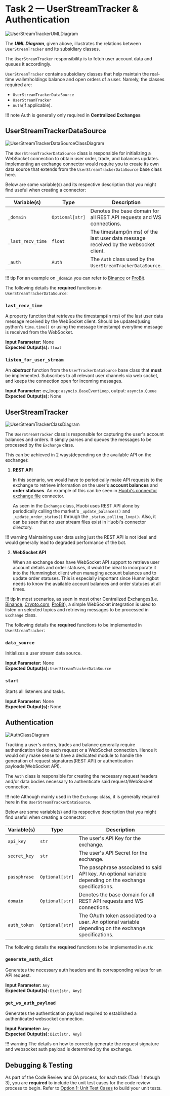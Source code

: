 # Task 2 — UserStreamTracker & Authentication

![UserStreamTrackerUMLDiagram](/assets/img/user-stream-tracker-architecture.svg)

The **_UML Diagram_**, given above, illustrates the relations between `UserStreamTracker` and its subsidiary classes.

The `UserStreamTracker` responsibility is to fetch user account data and queues it accordingly.

`UserStreamTracker` contains subsidiary classes that help maintain the real-time wallet/holdings balance and open orders of a user. Namely, the classes required are:

- `UserStreamTrackerDataSource`
- `UserStreamTracker`
- `Auth`(if applicable).

!!! note
    Auth is generally only required in **Centralized Exchanges**

## UserStreamTrackerDataSource

![UserStreamTrackerDataSourceClassDiagram](/assets/img/user-stream-tracker-datasource-class-diagram.svg)

The `UserStreamTrackerDataSource` class is responsible for initializing a WebSocket connection to obtain user order, trade, and balances updates.
Implementing an exchange connector would require you to create its own data source that extends from the `UserStreamTrackerDataSource` base class here.

Below are some variable(s) and its respective description that you might find useful when creating a connector:

| Variable(s)       | Type            | Description                                                                          |
| ----------------- | --------------- | ------------------------------------------------------------------------------------ |
| `_domain`         | `Optional[str]` | Denotes the base domain for all REST API requests and WS connections.                |
| `_last_recv_time` | `float`         | The timestamp(in ms) of the last user data message received by the websocket client. |
| `_auth`           | `Auth`          | The `Auth` class used by the `UserStreamTrackerDataSource`.                          |

!!! tip
    For an example on `_domain` you can refer to [Binance](https://github.com/CoinAlpha/hummingbot/blob/master/hummingbot/connector/exchange/binance/binance_user_stream_tracker.py) or [ProBit](https://github.com/CoinAlpha/hummingbot/blob/master/hummingbot/connector/exchange/probit/probit_user_stream_tracker.py).

The following details the **required** functions in `UserStreamTrackerDataSource`: <br/>

### `last_recv_time`

A property function that retrieves the timestamp(in ms) of the last user data message received by the WebSocket client.
Should be updated(using python's `time.time()` or using the message timestamp) everytime message is received from the WebSocket.<br/>

**Input Parameter:** None <br/>
**Expected Output(s):** `float`

### `listen_for_user_stream`

An **_abstract_** function from the `UserTrackerDataSource` base class that **must** be implemented.
Subscribes to all relevant user channels via web socket, and keeps the connection open for incoming messages.<br/>

**Input Parameter:** ev_loop: `asyncio.BaseEventLoop`, output: `asyncio.Queue` <br/>
**Expected Output(s):** None

## UserStreamTracker

![UserStreamTrackerClassDiagram](/assets/img/user-stream-tracker-class-diagram.svg)

The `UserStreamTracker` class is responsible for capturing the user's account balances and orders. It simply parses and queues the messages to be processed by the `Exchange` class.

This can be achieved in 2 ways(depending on the available API on the exchange):

1. **REST API**

   In this scenario, we would have to periodically make API requests to the exchange to retrieve information on the user's **account balances** and **order statuses**.
   An example of this can be seen in [Huobi's connector exchange file](https://github.com/CoinAlpha/hummingbot/blob/master/hummingbot/connector/exchange/huobi/huobi_exchange.pyx) connector.

   As seen in the `Exchange` class, Huobi uses REST API alone by periodically calling the market's `_update_balances()` and `_update_order_status()` through the `_status_polling_loop()`.
   Also, it can be seen that no user stream files exist in Huobi's connector directory.

!!! warning
    Maintaining user data using just the REST API is not ideal and would generally lead to degraded performance of the bot.

2. **WebSocket API**

   When an exchange does have WebSocket API support to retrieve user account details and order statuses, it would be ideal to incorporate it into the Hummingbot client when managing account balances and to update order statuses.
   This is especially important since Hummingbot needs to know the available account balances and order statuses at all times.

!!! tip
    In most scenarios, as seen in most other Centralized Exchanges(i.e. [Binance](https://github.com/CoinAlpha/hummingbot/blob/master/hummingbot/connector/exchange/binance/binance_user_stream_tracker.py), [Crypto.com](https://github.com/CoinAlpha/hummingbot/blob/master/hummingbot/connector/exchange/crypto_com/crypto_com_user_stream_tracker.py), [ProBit](https://github.com/CoinAlpha/hummingbot/blob/master/hummingbot/connector/exchange/probit/probit_user_stream_tracker.py)), a simple WebSocket integration is used to listen on selected topics and retrieving messages to be processed in `Exchange` class.

The following details the **required** functions to be implemented in `UserStreamTracker`:

### `data_source`

Initializes a user stream data source. <br/>

**Input Parameter:** None <br/>
**Expected Output(s):** `UserStreamTrackerDataSource`

### `start`

Starts all listeners and tasks. <br/>

**Input Parameter:** None <br/>
**Expected Output(s):** None

## Authentication

![AuthClassDiagram](/assets/img/auth-class-diagram.svg)

Tracking a user's orders, trades and balance generally require authentication tied to each request or a WebSocket connection.
Hence it would only make sense to have a dedicated module to handle the generation of request signatures(REST API) or authentication payloads(WebSocket API).

The `Auth` class is responsible for creating the necessary request headers and/or data bodies necessary to authenticate said request/WebSocket connection.

!!! note
    Although mainly used in the `Exchange` class, it is generally required here in the `UserStreamTrackerDataSource`.

Below are some variable(s) and its respective description that you might find useful when creating a connector:

| Variable(s)  | Type            | Description                                                                                               |
| ------------ | --------------- | --------------------------------------------------------------------------------------------------------- |
| `api_key`    | `str`           | The user's API Key for the exchange.                                                                      |
| `secret_key` | `str`           | The user's API Secret for the exchange.                                                                   |
| `passphrase` | `Optional[str]` | The passphrase associated to said API key. An optional variable depending on the exchange specifications. |
| `domain`     | `Optional[str]` | Denotes the base domain for all REST API requests and WS connections.                                     |
| `auth_token` | `Optional[str]` | The OAuth token associated to a user. An optional variable depending on the exchange specifications.      |

The following details the **required** functions to be implemented in `Auth`:

### `generate_auth_dict`

Generates the necessary auth headers and its corresponding values for an API request. <br/>

**Input Parameter:** `Any` <br/>
**Expected Output(s):** `Dict[str, Any]`

### `get_ws_auth_payload`

Generates the authentication payload required to established a authenticated websocket connection. <br/>

**Input Parameter:** `Any` <br/>
**Expected Output(s):** `Dict[str, Any]`

!!! warning
    The details on how to correctly generate the request signature and websocket auth payload is determined by the exchange.

## Debugging & Testing

As part of the Code Review and QA process, for each task (Task 1 through 3), you are **required** to include the unit test cases for the code review process to begin.
Refer to [Option 1: Unit Test Cases](/developers/connectors/debug&test/#option-1-unit-test-cases) to build your unit tests.
